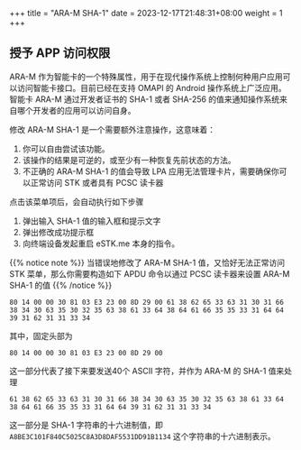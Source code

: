 +++
title = "ARA-M SHA-1"
date =  2023-12-17T21:48:31+08:00
weight = 1
+++

## 授予 APP 访问权限

ARA-M 作为智能卡的一个特殊属性，用于在现代操作系统上控制何种用户应用可以访问智能卡接口。目前已经在支持 OMAPI 的 Android 操作系统上广泛应用。  
智能卡 ARA-M 通过开发者证书的 SHA-1 或者 SHA-256 的值来通知操作系统来自哪个开发者的应用可以访问自身。  

修改 ARA-M SHA-1 是一个需要额外注意操作，这意味着：

1. 你可以自由尝试该功能。
2. 该操作的结果是可逆的，或至少有一种恢复先前状态的方法。
3. 不正确的 ARA-M SHA-1 的值会导致 LPA 应用无法管理卡片，需要确保你可以正常访问 STK 或者具有 PCSC 读卡器

点击该菜单项后，会自动执行如下步骤

1. 弹出输入 SHA-1 值的输入框和提示文字
2. 弹出修改成功提示框
3. 向终端设备发起重启 eSTK.me 本身的指令。

{{% notice note %}}
当错误地修改了 ARA-M SHA-1 值，又恰好无法正常访问 STK 菜单，那么你需要构造如下 APDU 命令以通过 PCSC 读卡器来设置 ARA-M SHA-1 的值
{{% /notice %}}

```apdu
80 14 00 00 30 81 03 E3 23 00 8D 29 00 61 38 62 65 33 63 31 30 31 66 38 34 30 63 35 30 32 35 63 38 61 33 64 38 64 61 66 35 35 33 31 64 64 39 31 62 31 31 33 34
```

其中，固定头部为

```apdu
80 14 00 00 30 81 03 E3 23 00 8D 29 00
```

这一部分代表了接下来要发送40个 ASCII 字符，并作为 ARA-M 的 SHA-1 值来处理

```apdu
61 38 62 65 33 63 31 30 31 66 38 34 30 63 35 30 32 35 63 38 61 33 64 38 64 61 66 35 35 33 31 64 64 39 31 62 31 31 33 34
```

这一部分是 SHA-1 字符串的十六进制值，即 `A8BE3C101F840C5025C8A3D8DAF5531DD91B1134` 这个字符串的十六进制表示。
